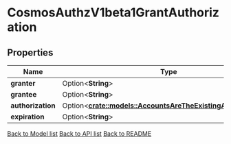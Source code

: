 # CosmosAuthzV1beta1GrantAuthorization

## Properties

Name | Type | Description | Notes
------------ | ------------- | ------------- | -------------
**granter** | Option<**String**> |  | [optional]
**grantee** | Option<**String**> |  | [optional]
**authorization** | Option<[**crate::models::AccountsAreTheExistingAccountsInner**](accounts_are_the_existing_accounts_inner.md)> |  | [optional]
**expiration** | Option<**String**> |  | [optional]

[Back to Model list](../README.md#documentation-for-models) [Back to API list](../README.md#documentation-for-api-endpoints) [Back to README](../README.md)


